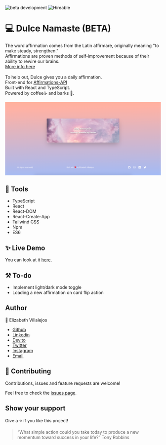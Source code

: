![beta development](https://img.shields.io/badge/beta-development-green?style=flat-square)
![Hireable](https://cdn.rawgit.com/hiendv/hireable/master/styles/default/yes.svg)

# 💻 Dulce Namaste (BETA)
The word affirmation comes from the Latin affirmare, originally meaning "to make steady, strengthen."<br>
Affirmations are proven methods of self-improvement because of their ability to rewire our brains.<br>
[More info here](https://www.huffpost.com/entry/affirmations_b_3527028)<br><br>
To help out, Dulce gives you a daily affirmation.<br>
Front-end for [Affirmations-API](https://github.com/misselliev/affirmations-api)<br>
Built with React and TypeScript.<br>
Powered by coffee:coffee: and barks :dog:. 

![homepage screen](docs/home.png)

## 🔨 Tools
- TypeScript
- React
- React-DOM
- React-Create-App
- Tailwind CSS
- Npm
- ES6


## ✨ Live Demo

You can look at it [here.](https://dulce-namaste.netlify.app/)


## ⚒️ To-do

- Implement light/dark mode toggle
- Loading a new affirmation on card flip action

## Author

👤 Elizabeth Villalejos

- [Github](https://github.com/misselliev)
- [Linkedin](https://linkedin.com/ellievillalejos)
- [Dev.to](https://dev.to/misselliev)
- [Twitter](https://twitter.com/miss_elliev/)
- [Instagram](https://www.instagram.com/miss_elliev/)
- [Email](mailto:elizabeth.villalejos@gmail.com?subject=Website%20Inquiry)


## 🤝 Contributing

Contributions, issues and feature requests are welcome!

Feel free to check the [issues page](issues/).

## Show your support

Give a ⭐️ if you like this project!

> “What simple action could you take today to produce a new momentum toward success in your life?” Tony Robbins

